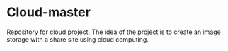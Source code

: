 # Cloud-master
Repository for cloud project. The idea of the project is to create an image storage with a share site using cloud computing.
